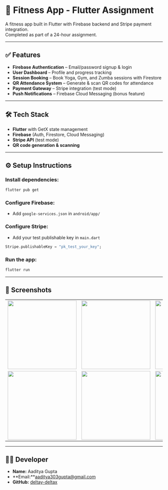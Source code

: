 # 📱 Fitness App - Flutter Assignment

A fitness app built in Flutter with Firebase backend and Stripe payment integration.  
Completed as part of a 24-hour assignment.

---

## ✅ Features
- **Firebase Authentication** – Email/password signup & login  
- **User Dashboard** – Profile and progress tracking  
- **Session Booking** – Book Yoga, Gym, and Zumba sessions with Firestore  
- **QR Attendance System** – Generate & scan QR codes for attendance  
- **Payment Gateway** – Stripe integration (test mode)  
- **Push Notifications** – Firebase Cloud Messaging (bonus feature)  

---

## 🛠 Tech Stack
- **Flutter** with GetX state management  
- **Firebase** (Auth, Firestore, Cloud Messaging)  
- **Stripe API** (test mode)  
- **QR code generation & scanning**  

---

## ⚙️ Setup Instructions

### Install dependencies:
```bash
flutter pub get
```

### Configure Firebase:
- Add `google-services.json` in `android/app/`

### Configure Stripe:
- Add your test publishable key in `main.dart`
```dart
Stripe.publishableKey = "pk_test_your_key";
```

### Run the app:
```bash
flutter run
```

---

## 📸 Screenshots

<table>
  <tr>
    <td><img src="https://github.com/user-attachments/assets/75287133-8ee6-4295-bed0-88e8fd72a936" width="220"></td>
    <td><img src="https://github.com/user-attachments/assets/b080bb5a-62e5-4715-9c21-94475026d131" width="220"></td>
    <td><img src="https://github.com/user-attachments/assets/b9afca89-d075-473f-aa65-dba9f5b1b3ee" width="220"></td>
    <td><img src="https://github.com/user-attachments/assets/7124b3e8-5c63-4c5a-992a-45d2f3aa7966" width="220"></td>
  </tr>
  <tr>
    <td><img src="https://github.com/user-attachments/assets/144c8be0-e4be-4f40-8ff7-06caefff172b" width="220"></td>
    <td><img src="https://github.com/user-attachments/assets/a1920f36-b07d-42e0-8c41-c2db40b62742" width="220"></td>
    <td><img src="https://github.com/user-attachments/assets/5df25108-6a40-467e-9b00-0bb3259fed37" width="220"></td>
    <td><img src="https://github.com/user-attachments/assets/1052639c-7ef8-4614-8289-c76963d8499b" width="220"></td>
  </tr>
</table>











---

## 👨‍💻 Developer
- **Name:** Aaditya Gupta  
- **Email:**aaditya303gupta@gmail.com
- **GitHub:** [deltay-deltax](https://github.com/deltay-deltax)
